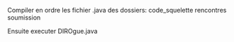 Compiler en ordre les fichier .java des dossiers:
code_squelette
rencontres
soumission

Ensuite executer DIROgue.java
